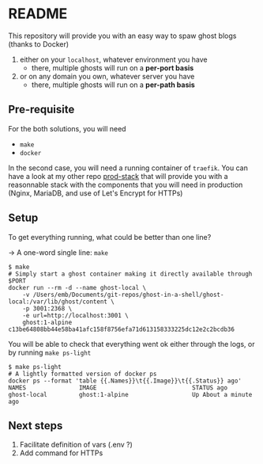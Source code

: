 # README #

This repository will provide you with an easy way to spaw ghost blogs (thanks to Docker)

1. either on your `localhost`, whatever environment you have
    * there, multiple ghosts will run on a **per-port basis**
2. or on any domain you own, whatever server you have
    * there, multiple ghosts will run on a **per-path basis**

## Pre-requisite

For the both solutions, you will need

* `make`
* `docker`

In the second case, you will need a running container of `traefik`. You can have a look at my other repo [prod-stack](https://github.com/ebreton/prod-stack) that will provide you with a reasonnable stack with the components that you will need in production (Nginx, MariaDB, and use of Let's Encrypt for HTTPs)

## Setup

To get everything running, what could be better than one line?

-> A one-word single line: `make`

    $ make
    # Simply start a ghost container making it directly available through $PORT
    docker run --rm -d --name ghost-local \
        -v /Users/emb/Documents/git-repos/ghost-in-a-shell/ghost-local:/var/lib/ghost/content \
        -p 3001:2368 \
        -e url=http://localhost:3001 \
        ghost:1-alpine
    c13be64808bb44e58ba41afc158f8756efa71d613158333225dc12e2c2bcdb36

You will be able to check that everything went ok either through the logs, or by running `make ps-light`

    $ make ps-light
    # A lightly formatted version of docker ps
    docker ps --format 'table {{.Names}}\t{{.Image}}\t{{.Status}} ago'
    NAMES               IMAGE                           STATUS ago
    ghost-local         ghost:1-alpine                  Up About a minute ago

## Next steps

1. Facilitate definition of vars (.env ?)
1. Add command for HTTPs
